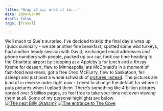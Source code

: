 ```yaml
---
title: 'Wrap it up, wrap it in...'
date: 2004-08-09
draft: false
tags: [Travel]

---
```


Well much to Sue's surprise, I've decided to skip the final day's wrap up (quick summary - we ate another fine breakfast, spotted some wild turkeys, had another heady session with David, exchanged email addresses and phone numbers with people, packed up our car, took our time heading to the Charlotte airport by stopping at a Appleby's for lunch and a Krispy Kreme for dessert, flew to Minneapolis, ate McDonald's in a moment of fast-food weakness, got a free Oreo McFlurry, flew to Saskatoon, fell asleep) and just post a whole schwack of [pictures instead](http://chrisenns.isa-geek.com/gallery/The-Cove%2C-N-C?page=6). The pictures are kind of in reverse order right now - I need to change the default for where it puts pictures when I upload them. There's something like 4 billion pictures spread over 5 billion pages, so feel free to take your time not even viewing them at all. Some of my personal highlights are below: [![The next Billy Graham?](http://chrisenns.isa-geek.com/lemon/The-Cove%2C-N-C/The_next_Billy_Graham.thumb.jpg)](http://chrisenns.isa-geek.com/gallery/The-Cove%2C-N-C/The_next_Billy_Graham) [![The entrance to The Cove](http://chrisenns.isa-geek.com/lemon/The-Cove%2C-N-C/The_Cove_entrance.thumb.jpg)](http://chrisenns.isa-geek.com/gallery/The-Cove%2C-N-C/The_Cove_entrance)